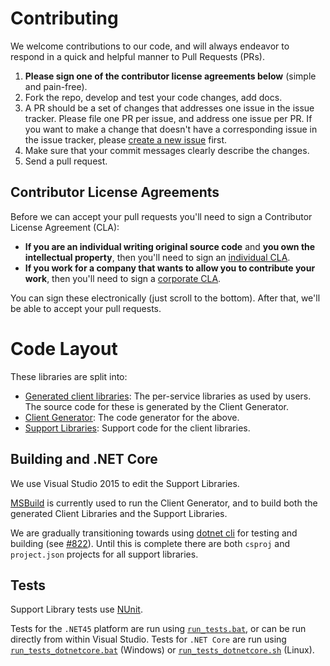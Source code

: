# Contributing

We welcome contributions to our code, and will always endeavor to respond in a quick and helpful manner to Pull Requests (PRs).

1. **Please sign one of the contributor license agreements below** (simple and pain-free).
1. Fork the repo, develop and test your code changes, add docs.
1. A PR should be a set of changes that addresses one issue in the issue tracker. Please file one PR per issue, and address one issue per PR. If you want to make a change that doesn't have a corresponding issue in the issue tracker, please [create a new issue][createissue] first.
1. Make sure that your commit messages clearly describe the changes.
1. Send a pull request.

[createissue]: https://github.com/google/google-api-dotnet-client/issues

## Contributor License Agreements

Before we can accept your pull requests you'll need to sign a Contributor
License Agreement (CLA):

- **If you are an individual writing original source code** and **you own the intellectual property**,
then you'll need to sign an [individual CLA][individual-cla].
- **If you work for a company that wants to allow you to contribute your work**,
then you'll need to sign a [corporate CLA][corporate-cla].

You can sign these electronically (just scroll to the bottom). After that,
we'll be able to accept your pull requests.

[individual-cla]: https://developers.google.com/open-source/cla/individual
[corporate-cla]: https://developers.google.com/open-source/cla/corporate

# Code Layout

These libraries are split into:

- [Generated client libraries][client-libs]: The per-service libraries as used by users. The source code for these is generated by the Client Generator.
- [Client Generator][client-gen]: The code generator for the above.
- [Support Libraries][support-libs]: Support code for the client libraries.

[support-libs]: https://github.com/google/google-api-dotnet-client/tree/master/Src/Support
[client-libs]: https://github.com/google/google-api-dotnet-client/tree/master/Src/Generated
[client-gen]: https://github.com/google/google-api-dotnet-client/tree/master/ClientGenerator

## Building and .NET Core

We use Visual Studio 2015 to edit the Support Libraries.

[MSBuild][msbuild] is currently used to run the Client Generator, and to build both the generated Client Libraries and the Support Libraries.

We are gradually transitioning towards using [dotnet cli][dotnetcli] for testing and building (see [#822][822]). Until this is complete there are both `csproj` and `project.json` projects for all support libraries.

[msbuild]: https://msdn.microsoft.com/en-us/library/0k6kkbsd.aspx
[dotnetcli]: https://github.com/dotnet/cli
[822]: https://github.com/google/google-api-dotnet-client/issues/822

## Tests

Support Library tests use [NUnit][nunit].

Tests for the `.NET45` platform are run using [`run_tests.bat`][runtests], or can be run directly from within Visual Studio.
Tests for `.NET Core` are run using [`run_tests_dotnetcore.bat`][runtestscorebat] (Windows) or [`run_tests_dotnetcore.sh`][runtestscoresh] (Linux).

[nunit]: http://www.nunit.org/
[runtests]: https://github.com/google/google-api-dotnet-client/blob/master/run_tests.bat
[runtestscorebat]: https://github.com/google/google-api-dotnet-client/blob/master/run_tests_dotnetcore.bat
[runtestscoresh]: https://github.com/google/google-api-dotnet-client/blob/master/run_tests_dotnetcore.sh
